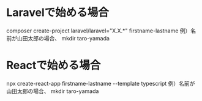 # Laravelで始める場合
composer create-project laravel/laravel="X.X.*" firstname-lastname
例）名前が山田太郎の場合、 mkdir taro-yamada

# Reactで始める場合
npx create-react-app firstname-lastname --template typescript
例）名前が山田太郎の場合、 mkdir taro-yamada